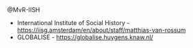@MvR-IISH
- International Institute of Social History - https://iisg.amsterdam/en/about/staff/matthias-van-rossum
- GLOBALISE - https://globalise.huygens.knaw.nl/
